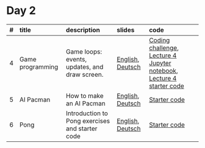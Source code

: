# Day 2

| #    | title            | description                                     | slides                                                                         | code                                                                                                                                                                                                                                                                               |
| :--- | :--------------- | :---------------------------------------------- | :----------------------------------------------------------------------------- | :--------------------------------------------------------------------------------------------------------------------------------------------------------------------------------------------------------------------------------------------------------------------------------- |
| 4    | Game programming | Game loops: events, updates, and draw screen.   | [English](./4-Game_programming_en.pdf), [Deutsch](./4-Game_Programming_de.pdf) | [Coding challenge](./coding_materials/L4_coding_challenge "Coding challenge starter code"), [Lecture 4 Jupyter notebook](./Day_2/L4-Notebook-Part-1.ipynb "Notebook for Part 1 of lecture 4"), [Lecture 4 starter code](./Day_2/lecture_4_code "All codes that go with Lecture 4") |
| 5    | AI Pacman        | How to make an AI Pacman                        | [English](./5-Pacman_AI_en.pdf), [Deutsch](./5-Pacman_AI_de.pdf)               | [Starter code](./ "coming soon")                                                                                                                                                                                                                                                   |
| 6    | Pong             | Introduction to Pong exercises and starter code | [English](./6-Pre-pong_en.pdf), [Deutsch](./6-Pre_pong_de.pdf)                 | [Starter code](./ "coming soon")                                                                                                                                                                                                                                                   |
